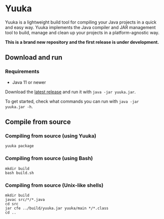 # Yuuka
Yuuka is a lightweight build tool for compiling your Java projects in a quick and easy way. Yuuka implements the Java compiler and JAR management tool to build, manage and clean up your projects in a platform-agnostic way.

**This is a brand new repository and the first release is under development.**

## Download and run
### Requirements
* Java 11 or newer

Download the [latest release](https://github.com/spacebanana420/yuuka/releases) and run it with `java -jar yuuka.jar`.

To get started, check what commands you can run with `java -jar yuuka.jar -h`.

## Compile from source

### Compiling from source (using Yuuka)
```
yuuka package
```

### Compiling from source (using Bash)
```
mkdir build
bash build.sh
```

### Compiling from source (Unix-like shells)
```
mkdir build
javac src/*/*.java
cd src
jar cfe ../build/yuuka.jar yuuka/main */*.class
cd ..
```
